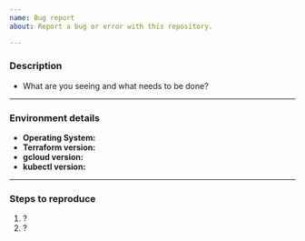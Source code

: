 ```yaml
---
name: Bug report
about: Report a bug or error with this repository.

---
```


<!--
Thank you for reporting the issue! :)

Someone else might have already reported the issue. Please double check the existing list of issues: https://github.com/GoogleCloudPlatform/terraform-ecommerce-microservices-on-gke/issues?q=is%3Aissue

If you have a support contract with Google, please create an issue in the [support console](https://cloud.google.com/support/) instead of filing on GitHub. This will ensure a timely response.
-->

### Description
- What are you seeing and what needs to be done?

---

### Environment details

- **Operating System:**
- **Terraform version:**
- **gcloud version:**
- **kubectl version:**

---

### Steps to reproduce

  1. ?
  2. ?
